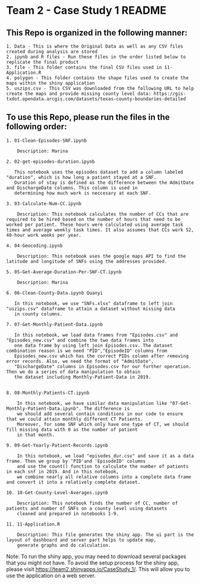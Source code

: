 # Team 2 - Case Study 1 README

## This Repo is organized in the following manner: 

    1. Data - This is where the Original Data as well as any CSV files created during analysis are stored
    2. ipynb and R files - Run these files in the order listed below to replicate the final product
    3. file - This folder contains the final CSV files used in 11-Application.R
    4. polygon - This folder contains the shape files used to create the maps within the shiny application
    5. uszips.csv - This CSV was downloaded from the following URL to help create the maps and provide missing county level data: https://gis-txdot.opendata.arcgis.com/datasets/texas-county-boundaries-detailed

## To use this Repo, please run the files in the following order:

    1. 01-Clean-Episodes-SNF.ipynb
    
        Description: Marina

    2. 02-get-episodes-duration.ipynb
    
       This notebook uses the episodes dataset to add a column labeled "duration", which is how long a patient stayed at a SNF. 
       Duration of stay is defined as the difference between the AdmitDate and DischargeDate columns. This column is used in 
       determining how much work is neccesary at each SNF. 

    3. 03-Calculate-Num-CC.ipynb
    
        Description: This notebook calculates the number of CCs that are required to be hired based on the number of hours that need to be worked per patient. These hours were calculated using average task times and average weekly task times. It also assumes that CCs work 52, 40-hour work weeks per year. 

    4. 04-Geocoding.ipynb
    
        Description: This notebook uses the google maps API to find the latitude and longitude of SNFs using the addresses provided. 

    5. 05-Get-Average-Duration-Per-SNF-CT.ipynb
    
        Description: Marina

    6. 06-Clean-County-Data.ipynb Quanyi

       In this notebook, we use "SNFs.xlsx" dataframe to left join "uszips.csv" dataframe to attain a dataset without missing data
       in county columns.

    7. 07-Get-Monthly-Patient-Data.ipynb 
    
       In this notebook, we load data frames from "Episodes.csv" and "Episodes_new.csv" and combine the two data frames into 
       one data frame by using left join Episodes.csv. The dataset combination reason is we need "PID","EpisodeID" columns from
       Episodes_new.csv which has the correct PIDs column after removing error records. Also, we need the format of "AdmitDate",
       "DischargeDate" columns in Episodes.csv for our further operation. Then we do a series of data manipulation to obtain 
       the dataset including Monthly-Patient-Data in 2019.
       

    8. 08-Monthly-Patients-CT.ipynb 
    
        In this notebook, we have similar data manipulation like "07-Get-Monthly-Patient-Data.ipynb". The difference is 
        we should add several contain conditions in our code to ensure that we could attain monthly different CT Patients. 
        Moreover, for some SNF which only have one type of CT, we should fill missing data with 0 as the number of patient 
        in that month.
  
    9. 09-Get-Yearly-Patient-Records.ipynb 
    
        In this notebook, we load "episodes_dur.csv" and save it as a data frame. Then we group by 'PID'and 'EpisodeID' columns 
        and use the count() function to calculate the number of patients in each snf in 2019. And in this notebook, 
        we combine nearly all relative columns into a complete data frame and convert it into a relatively complete dataset.

    10. 10-Get-County-Level-Averages.ipynb 
    
        Description: This notebook finds the number of CC, number of patients and number of SNFs on a county level using datasets 
        cleaned and prepared in notebooks 1-9. 
    
    11. 11-Application.R
    
        Description: This file generates the shiny app. The ui part is the layout of dashboard and server part helps to update map, 
        generate graphs and do calculation.
        
Note: To run the shiny app, you may need to download several packages that you might not have. To avoid the setup process for the shiny app, please visit https://team2.shinyapps.io/CaseStudy_1/. This will allow you to use the application on a web server. 
